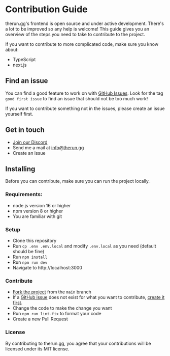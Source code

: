 # Contribution Guide

therun.gg's frontend is open source and under active development. There's a lot to be improved so any help is welcome!
This guide gives you an overview of the steps you need to take to contribute to the project.

If you want to contribute to more complicated code, make sure you know about:

-   TypeScript
-   next.js

## Find an issue

You can find a good feature to work on with [GitHub Issues](https://github.com/therungg/therun-frontend/issues). Look
for the tag `good first issue` to find an issue that should not be too much work!

If you want to contribute something not in the issues, please create an issue yourself first.

## Get in touch

-   [Join our Discord](https://therun.gg/discord)
-   Send me a mail at info@therun.gg
-   Create an issue

## Installing

Before you can contribute, make sure you can run the project locally.

### Requirements:

-   node.js version 16 or higher
-   npm version 8 or higher
-   You are familiar with git

### Setup

-   Clone this repository
-   Run `cp .env .env.local` and modify `.env.local` as you need (default should be fine)
-   Run `npm install`
-   Run `npm run dev`
-   Navigate to http://localhost:3000

### Contribute

-   [Fork the project](https://github.com/therungg/therun-frontend/fork) from the `main` branch
-   If a [GitHub issue](https://github.com/therungg/therun-frontend/issues) does not exist for what you want to
    contribute, [create it first](https://github.com/therungg/therun-frontend/issues/new).
-   Change the code to make the change you want
-   Run `npm run lint-fix` to format your code
-   Create a new Pull Request

### License

By contributing to therun.gg, you agree that your contributions will be licensed under its MIT license.
